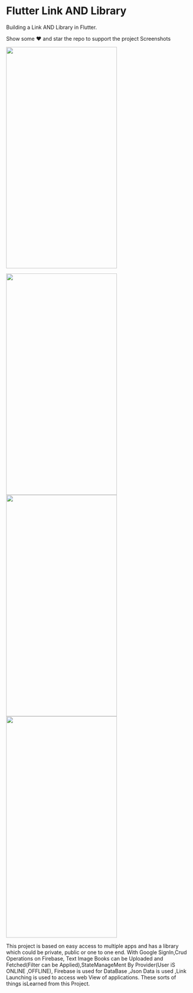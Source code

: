 # Flutter Link AND Library
Building a Link AND Library in Flutter.

Show some ❤️ and star the repo to support the project
Screenshots

<img src="https://user-images.githubusercontent.com/55958579/114072615-19449580-98c0-11eb-8ecb-f0bcc4974055.jpg" width="300px" height="600px" >
<p float="left">
<img src="https://user-images.githubusercontent.com/55958579/114072720-32e5dd00-98c0-11eb-84cf-2c9e434a5bf3.jpg" width="300px" height="600px" />
<img src="https://user-images.githubusercontent.com/55958579/114072886-53ae3280-98c0-11eb-98c6-f0f748a47678.jpg" width="300px" height="600px" />
<img src="https://user-images.githubusercontent.com/55958579/114073004-72acc480-98c0-11eb-8752-64a54fd706c6.jpg" width="300px" height="600px"> 
</p>
This project is based on easy access to multiple apps and has a library
which could be private, public or one to one end. With Google
SignIn,Crud Operations on Firebase, Text Image Books can be
Uploaded and Fetched(Filter can be Applied),StateManageMent By
Provider(User iS ONLINE ,OFFLINE), Firebase is used for DataBase
,Json Data is used ,Link Launching is used to access web View of
applications. These sorts of things isLearned from this Project.

